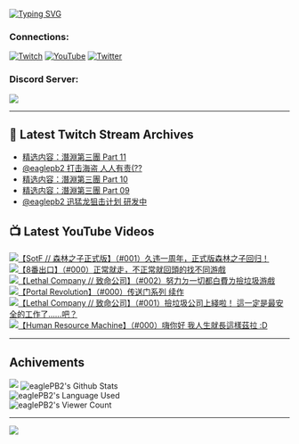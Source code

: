 <!--### Hello people, I'm EaglePB2 - The one who building something for fun 👋
Thank you for standby for this profile.   
The purpose of this profile is coming soon.   
You may come back later, as you wish if this readme.md is updated.   -->

<a href="https://git.io/typing-svg"><img src="https://readme-typing-svg.herokuapp.com?font=Fira+Code&duration=1000&pause=5000&vCenter=true&random=false&width=500&lines=%F0%9F%91%8B+Hello+Everyone%2C+I'm+EaglePB2.;%F0%9F%99%87+Thank+you+for+stopping+by+my+profile.+;%F0%9F%94%AD+%3D%3D%3D%3D+%F0%9F%94%AD;%F0%9F%91%8B+%E4%BD%A0%E5%A5%BD%EF%BC%8C%E6%AD%A1%E8%BF%8E%E4%BE%86%E5%88%B0%E6%88%91%E7%9A%84%E4%BB%A3%E7%A2%BC%E5%BA%AB%E3%80%82;%F0%9F%99%87+%E6%84%9F%E8%AC%9D%E5%89%8D%E4%BE%86%E5%8F%83%E8%A7%80%E5%B0%8F%E5%B1%8B+owo~" alt="Typing SVG" /></a>

### Connections:

[![Twitch](https://img.shields.io/badge/Twitch-9347FF?style=flat-square&logo=twitch&logoColor=white)](https://www.twitch.tv/eaglepb2)
[![YouTube](https://img.shields.io/badge/YouTube-%23FF0000.svg?style=flat-square&logo=YouTube&logoColor=white)](https://www.youtube.com/eaglepb2)
[![Twitter](https://img.shields.io/badge/Twitter-%231DA1F2.svg?style=flat-square&logo=Twitter&logoColor=white)](https://twitter.com/eaglepb2)

### Discord Server:

[![](https://invidget.switchblade.xyz/qKrub9b?theme=dark&language=ch)](https://discord.gg/qKrub9b)

---

## 👾 Latest Twitch Stream Archives
<!-- TWITCH:START -->
- [精选内容：潛淵第三團 Part 11](https://www.twitch.tv/videos/2219918779)
- [@eaglepb2 打击海盗 人人有责&lpar;??](https://www.twitch.tv/videos/2219779239)
- [精选内容：潛淵第三團 Part 10](https://www.twitch.tv/videos/2219741428)
- [精选内容：潛淵第三團 Part 09](https://www.twitch.tv/videos/2219741370)
- [@eaglepb2 迅猛龙狙击计划 研发中](https://www.twitch.tv/videos/2219659452)
<!-- TWITCH:END -->



## 📺 Latest YouTube Videos
<!-- YOUTUBE:START -->
<!-- YOUTUBE:END -->

<!-- BEGIN YOUTUBE-CARDS -->
<a href="https://www.youtube.com/watch?v=8-A8kApgj2Y">
  <picture>
    <source media="(prefers-color-scheme: dark)" srcset="https://ytcards.demolab.com/?id=8-A8kApgj2Y&title=%E3%80%90SotF+%2F%2F+%E6%A3%AE%E6%9E%97%E4%B9%8B%E5%AD%90%E6%AD%A3%E5%BC%8F%E7%89%88%E3%80%91%EF%BC%88%23001%EF%BC%89%E4%B9%85%E8%BF%9D%E4%B8%80%E5%91%A8%E5%B9%B4%EF%BC%8C%E6%AD%A3%E5%BC%8F%E7%89%88%E6%A3%AE%E6%9E%97%E4%B9%8B%E5%AD%90%E5%9B%9E%E5%BD%92%EF%BC%81&lang=zh&timestamp=1723698557&background_color=%230d1117&title_color=%23ffffff&stats_color=%23dedede&max_title_lines=1&width=250&border_radius=5&duration=20374">
    <img src="https://ytcards.demolab.com/?id=8-A8kApgj2Y&title=%E3%80%90SotF+%2F%2F+%E6%A3%AE%E6%9E%97%E4%B9%8B%E5%AD%90%E6%AD%A3%E5%BC%8F%E7%89%88%E3%80%91%EF%BC%88%23001%EF%BC%89%E4%B9%85%E8%BF%9D%E4%B8%80%E5%91%A8%E5%B9%B4%EF%BC%8C%E6%AD%A3%E5%BC%8F%E7%89%88%E6%A3%AE%E6%9E%97%E4%B9%8B%E5%AD%90%E5%9B%9E%E5%BD%92%EF%BC%81&lang=zh&timestamp=1723698557&background_color=%23ffffff&title_color=%2324292f&stats_color=%2357606a&max_title_lines=1&width=250&border_radius=5&duration=20374" alt="【SotF // 森林之子正式版】（#001）久违一周年，正式版森林之子回归！" title="【SotF // 森林之子正式版】（#001）久违一周年，正式版森林之子回归！">
  </picture>
</a>
<a href="https://www.youtube.com/watch?v=N9KstTE3dwI">
  <picture>
    <source media="(prefers-color-scheme: dark)" srcset="https://ytcards.demolab.com/?id=N9KstTE3dwI&title=%E3%80%908%E7%95%AA%E5%87%BA%E5%8F%A3%E3%80%91%EF%BC%88%23000%EF%BC%89%E6%AD%A3%E5%B8%B8%E5%B0%B1%E8%B5%B0%EF%BC%8C%E4%B8%8D%E6%AD%A3%E5%B8%B8%E5%B0%B1%E5%9B%9E%E9%A0%AD%E7%9A%84%E6%89%BE%E4%B8%8D%E5%90%8C%E6%B8%B8%E6%88%B2&lang=zh&timestamp=1723642100&background_color=%230d1117&title_color=%23ffffff&stats_color=%23dedede&max_title_lines=1&width=250&border_radius=5&duration=2388">
    <img src="https://ytcards.demolab.com/?id=N9KstTE3dwI&title=%E3%80%908%E7%95%AA%E5%87%BA%E5%8F%A3%E3%80%91%EF%BC%88%23000%EF%BC%89%E6%AD%A3%E5%B8%B8%E5%B0%B1%E8%B5%B0%EF%BC%8C%E4%B8%8D%E6%AD%A3%E5%B8%B8%E5%B0%B1%E5%9B%9E%E9%A0%AD%E7%9A%84%E6%89%BE%E4%B8%8D%E5%90%8C%E6%B8%B8%E6%88%B2&lang=zh&timestamp=1723642100&background_color=%23ffffff&title_color=%2324292f&stats_color=%2357606a&max_title_lines=1&width=250&border_radius=5&duration=2388" alt="【8番出口】（#000）正常就走，不正常就回頭的找不同游戲" title="【8番出口】（#000）正常就走，不正常就回頭的找不同游戲">
  </picture>
</a>
<a href="https://www.youtube.com/watch?v=Q-oDhIecu4o">
  <picture>
    <source media="(prefers-color-scheme: dark)" srcset="https://ytcards.demolab.com/?id=Q-oDhIecu4o&title=%E3%80%90Lethal+Company+%2F%2F+%E8%87%B4%E5%91%BD%E5%85%AC%E5%8F%B8%E3%80%91%EF%BC%88%23002%EF%BC%89%E5%8A%AA%E5%8A%9B%E3%84%89%E4%B8%80%E5%88%87%E9%83%BD%E7%99%BD%E8%B2%BB%E3%84%8C%E6%92%BF%E5%9E%83%E5%9C%BE%E6%B8%B8%E6%88%B2&lang=zh&timestamp=1723518762&background_color=%230d1117&title_color=%23ffffff&stats_color=%23dedede&max_title_lines=1&width=250&border_radius=5&duration=10655">
    <img src="https://ytcards.demolab.com/?id=Q-oDhIecu4o&title=%E3%80%90Lethal+Company+%2F%2F+%E8%87%B4%E5%91%BD%E5%85%AC%E5%8F%B8%E3%80%91%EF%BC%88%23002%EF%BC%89%E5%8A%AA%E5%8A%9B%E3%84%89%E4%B8%80%E5%88%87%E9%83%BD%E7%99%BD%E8%B2%BB%E3%84%8C%E6%92%BF%E5%9E%83%E5%9C%BE%E6%B8%B8%E6%88%B2&lang=zh&timestamp=1723518762&background_color=%23ffffff&title_color=%2324292f&stats_color=%2357606a&max_title_lines=1&width=250&border_radius=5&duration=10655" alt="【Lethal Company // 致命公司】（#002）努力ㄉ一切都白費ㄌ撿垃圾游戲" title="【Lethal Company // 致命公司】（#002）努力ㄉ一切都白費ㄌ撿垃圾游戲">
  </picture>
</a>
<a href="https://www.youtube.com/watch?v=FKt8gNhwTSA">
  <picture>
    <source media="(prefers-color-scheme: dark)" srcset="https://ytcards.demolab.com/?id=FKt8gNhwTSA&title=%E3%80%90Portal+Revolution%E3%80%91%EF%BC%88%23000%EF%BC%89%E4%BC%A0%E9%80%81%E9%97%A8%E7%B3%BB%E5%88%97+%E7%BB%AD%E4%BD%9C&lang=zh&timestamp=1723452028&background_color=%230d1117&title_color=%23ffffff&stats_color=%23dedede&max_title_lines=1&width=250&border_radius=5&duration=20647">
    <img src="https://ytcards.demolab.com/?id=FKt8gNhwTSA&title=%E3%80%90Portal+Revolution%E3%80%91%EF%BC%88%23000%EF%BC%89%E4%BC%A0%E9%80%81%E9%97%A8%E7%B3%BB%E5%88%97+%E7%BB%AD%E4%BD%9C&lang=zh&timestamp=1723452028&background_color=%23ffffff&title_color=%2324292f&stats_color=%2357606a&max_title_lines=1&width=250&border_radius=5&duration=20647" alt="【Portal Revolution】（#000）传送门系列 续作" title="【Portal Revolution】（#000）传送门系列 续作">
  </picture>
</a>
<a href="https://www.youtube.com/watch?v=4veiHaG0Cro">
  <picture>
    <source media="(prefers-color-scheme: dark)" srcset="https://ytcards.demolab.com/?id=4veiHaG0Cro&title=%E3%80%90Lethal+Company+%2F%2F+%E8%87%B4%E5%91%BD%E5%85%AC%E5%8F%B8%E3%80%91%EF%BC%88%23001%EF%BC%89%E6%92%BF%E5%9E%83%E5%9C%BE%E5%85%AC%E5%8F%B8%E4%B8%8A%E7%B6%AB%E5%95%A6%EF%BC%81+%E9%80%99%E4%B8%80%E5%AE%9A%E6%98%AF%E6%9C%80%E5%AE%89%E5%85%A8%E7%9A%84%E5%B7%A5%E4%BD%9C%E4%BA%86%E2%80%A6%E2%80%A6%E5%90%A7%EF%BC%9F&lang=zh&timestamp=1723350913&background_color=%230d1117&title_color=%23ffffff&stats_color=%23dedede&max_title_lines=1&width=250&border_radius=5&duration=10990">
    <img src="https://ytcards.demolab.com/?id=4veiHaG0Cro&title=%E3%80%90Lethal+Company+%2F%2F+%E8%87%B4%E5%91%BD%E5%85%AC%E5%8F%B8%E3%80%91%EF%BC%88%23001%EF%BC%89%E6%92%BF%E5%9E%83%E5%9C%BE%E5%85%AC%E5%8F%B8%E4%B8%8A%E7%B6%AB%E5%95%A6%EF%BC%81+%E9%80%99%E4%B8%80%E5%AE%9A%E6%98%AF%E6%9C%80%E5%AE%89%E5%85%A8%E7%9A%84%E5%B7%A5%E4%BD%9C%E4%BA%86%E2%80%A6%E2%80%A6%E5%90%A7%EF%BC%9F&lang=zh&timestamp=1723350913&background_color=%23ffffff&title_color=%2324292f&stats_color=%2357606a&max_title_lines=1&width=250&border_radius=5&duration=10990" alt="【Lethal Company // 致命公司】（#001）撿垃圾公司上綫啦！ 這一定是最安全的工作了……吧？" title="【Lethal Company // 致命公司】（#001）撿垃圾公司上綫啦！ 這一定是最安全的工作了……吧？">
  </picture>
</a>
<a href="https://www.youtube.com/watch?v=xypX_mDUk4o">
  <picture>
    <source media="(prefers-color-scheme: dark)" srcset="https://ytcards.demolab.com/?id=xypX_mDUk4o&title=%E3%80%90Human+Resource+Machine%E3%80%91%EF%BC%88%23000%EF%BC%89%E5%97%A8%E4%BD%A0%E5%A5%BD+%E6%88%91%E4%BA%BA%E7%94%9F%E5%B0%B1%E9%95%B7%E9%80%99%E6%A8%A3%E8%8C%B2%E6%8B%89+%3AD&lang=zh&timestamp=1723265927&background_color=%230d1117&title_color=%23ffffff&stats_color=%23dedede&max_title_lines=1&width=250&border_radius=5&duration=19402">
    <img src="https://ytcards.demolab.com/?id=xypX_mDUk4o&title=%E3%80%90Human+Resource+Machine%E3%80%91%EF%BC%88%23000%EF%BC%89%E5%97%A8%E4%BD%A0%E5%A5%BD+%E6%88%91%E4%BA%BA%E7%94%9F%E5%B0%B1%E9%95%B7%E9%80%99%E6%A8%A3%E8%8C%B2%E6%8B%89+%3AD&lang=zh&timestamp=1723265927&background_color=%23ffffff&title_color=%2324292f&stats_color=%2357606a&max_title_lines=1&width=250&border_radius=5&duration=19402" alt="【Human Resource Machine】（#000）嗨你好 我人生就長這樣茲拉 :D" title="【Human Resource Machine】（#000）嗨你好 我人生就長這樣茲拉 :D">
  </picture>
</a>
<!-- END YOUTUBE-CARDS -->

---

## Achivements
[![](https://github-profile-trophy.vercel.app/?username=eaglepb2&theme=monokai&no-bg=true&&title=Repositories,Issues,Commit,MultiLanguage)](https://github.com/anuraghazra/github-readme-stats)
<img align="center" alt="eaglePB2's Github Stats" src="https://github-readme-stats.vercel.app/api?username=eaglePB2&show_icons=true&hide_border=true&theme=merko" />
<br>
<img align="center" alt="eaglePB2's Language Used" src="https://github-readme-stats.vercel.app/api/top-langs/?username=eaglePB2&show_icons=true&hide_border=true&theme=merko&layout=compact&langs_count=8" />
<br>
<img align="center" alt="eaglePB2's Viewer Count" src="https://visitcount.itsvg.in/api?id=eaglepb2&label=Profile%20Views&color=3&icon=5&pretty=true" />

<hr>

<!-- RANDOMQUOTE:START -->
![](https://quotes-github-readme.vercel.app/api?type=horizontal&theme=merko)
<!-- RANDOMQUOTE:END -->


<!--
       _____   _   _   _____       _____   _   _   ____   
      |_   _| | | | | |  ___|     |  ___| | \ | | |  _  \  
        | |   | |_| | | |___      | |___  |  \| | | | | | 
        | |   |  _  | |  ___|     |  ___| |     | | | | | 
        | |   | | | | | |___      | |___  | |\  | | |_| | 
        |_|   |_| |_| |_____|     |_____| |_| \_| |____ / 
      
-->
